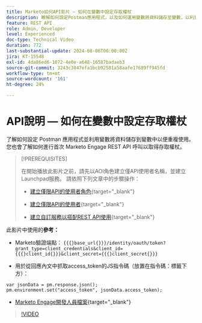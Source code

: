 ```yaml
---
title: Marketo如何API影片 — 如何在變數中設定存取權杖
description: 瞭解如何設定Postman應用程式，以及如何運用變數將資料儲存至變數，以利重複使用。
feature: REST API
role: Admin, Developer
level: Experienced
doc-type: Technical Video
duration: 772
last-substantial-update: 2024-08-06T00:00:00Z
jira: KT-15548
exl-id: 4da86ed6-1072-4e0e-a648-16587badaeb3
source-git-commit: 3243c3047efa1bcb92581a58aafe17689ff945fd
workflow-type: tm+mt
source-wordcount: '161'
ht-degree: 24%

---
```


# API說明 — 如何在變數中設定存取權杖

了解如何設定 Postman 應用程式並利用變數將資料儲存到變數中以便重複使用。您也會了解如何進行首次 Marketo Engage REST API 呼叫以取得存取權杖。

>[!PREREQUISITES]
>
>在開始播放此影片之前，請先以AOI角色建立僅API使用者名稱，並建立Launchpad服務。 請依照下列文章中的步驟操作：
>
>* [建立僅限API的使用者角色](https://experienceleague.adobe.com/zh-hant/docs/marketo/using/product-docs/administration/users-and-roles/create-an-api-only-user-role){target="_blank"}
>
>* [建立僅限API的使用者](https://experienceleague.adobe.com/zh-hant/docs/marketo/using/product-docs/administration/users-and-roles/create-an-api-only-user){target="_blank"}
>
>* [建立自訂服務以搭配REST API使用](https://experienceleague.adobe.com/zh-hant/docs/marketo/using/product-docs/administration/additional-integrations/create-a-custom-service-for-use-with-rest-api){target="_blank"}

此影片中使用的&#x200B;**參考：**

* Marketo驗證端點： `{{{}base_url{}}}/identity/oauth/token?grant_type=client_credentials&client_id={{{}client_id{}}}&client_secret={{{}client_secret{}}}`

* 用於從回應內文中抓取access_token的JS指令碼（放置在指令碼：標籤下方）：

```
var jsonData = pm.response.json();
pm.environment.set("access_token", jsonData.access_token);
```

* [Marketo Engage開發人員檔案](https://experienceleague.adobe.com/zh-hant/docs/marketo-developer/marketo/rest/authentication){target="_blank"}

>[!VIDEO](https://video.tv.adobe.com/v/3453994/?learn=on&captions=chi_hant)
